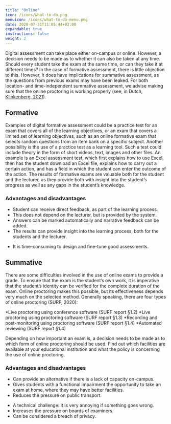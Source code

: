 ```yaml
---
title: "Online"
icon: /icons/what-to-do.png
menuicon: /icons/what-to-do-menu.png
date: 2020-07-31T11:05:44+02:00
expandable: true
instructions: false
weight: 2
---
```


Digital assessment can take place either on-campus or online. However, a decision needs to be made as to whether it can also be taken at any time. Should every student take the exam at the same time, or can they take it at different times? In the case of formative assessment, there is little objection to this. However, it does have implications for summative assessment, as the questions from previous exams may have been leaked. For both location- and time-independent summative assessment, we advise making sure that the online proctoring is working properly (see, in Dutch, [Klinkenberg, 2021](https://www.onderwijskennis.nl/sites/onderwijskennis/files/media-files/Thema%205%20-%20Sharon%20Klinkenberg.pdf)).

## Formative

Examples of digital formative assessment could be a practice test for an exam that covers all of the learning objectives, or an exam that covers a limited set of learning objectives, such as an online formative exam that selects random questions from an item bank on a specific subject. Another possibility is the use of a practice test as a learning tool. Such a test could include theory in the form of short videos, text, images and other files. An example is an Excel assessment test, which first explains how to use Excel, then has the student download an Excel file, explains how to carry out a certain action, and has a field in which the student can enter the outcome of the action.
The results of formative exams are valuable both for the student and the lecturer, as they provide both with insight into the student’s progress as well as any gaps in the student’s knowledge.

### Advantages and disadvantages 

+ Student can receive direct feedback, as part of the learning process.
+ This does not depend on the lecturer, but is provided by the system.
+ Answers can be marked automatically and narrative feedback can be added.
+ The results can provide insight into the learning process, both for the students and the lecturer.
- It is time-consuming to design and fine-tune good assessments.

## Summative

There are some difficulties involved in the use of online exams to provide a grade. To ensure that the exam is the student’s own work, it is imperative that the student’s identity can be verified for the complete duration of the exam.
Online proctoring makes this possible, but its effectiveness depends very much on the selected method. Generally speaking, there are four types of online proctoring (SURF, 2020):

*Live proctoring using conference software (SURF report §1.2)
*Live proctoring using proctoring software (SURF report §1.3)
*Recording and post-monitoring using proctoring software (SURF report §1.4)
*Automated reviewing (SURF report §1.4)

Depending on how important an exam is, a decision needs to be made as to which form of online proctoring should be used. Find out which facilities are available at your educational institution and what the policy is concerning the use of online proctoring.

### Advantages and disadvantages

+ Can provide an alternative if there is a lack of capacity on-campus.
+ Gives students with a functional impairment the opportunity to take an exam at home, where they may have better facilities.
+ Reduces the pressure on public transport.
- A technical challenge: it is very annoying if something goes wrong.
- Increases the pressure on boards of examiners.
- Can be considered a breach of privacy.

